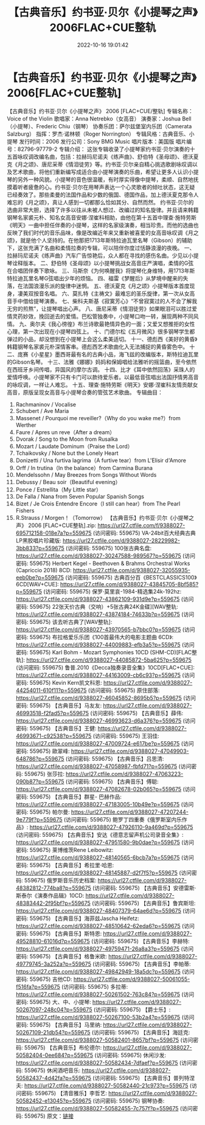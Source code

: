 ﻿---
title: 【古典音乐】约书亚·贝尔《小提琴之声》2006FLAC+CUE整轨
date: 2022-10-16 19:01:42
categories: 古典音乐、新世纪、纯音雅乐
tags: 纯音雅乐
---
# 【古典音乐】约书亚·贝尔《小提琴之声》2006[FLAC+CUE整轨]

【古典音乐】约书亚·贝尔《小提琴之声》 2006 [FLAC+CUE/整轨]
专辑名称：Voice of the Violin
歌唱家：Anna Netrebko（女高音）
演奏家：Joshua Bell（小提琴）、Frederic Chiu（钢琴）
协奏乐团：萨尔兹堡室内乐团（Camerata Salzburg）
指挥：罗杰·诺林顿（Roger Norrington）
专辑风格：古典音乐、小提琴
发行时间：2006
发行公司：Sony BMG Music
唱片版本：美国版
唱片编号：82796-97779-2
专辑介绍：
这张专辑收录了小提琴家约书亚·贝尔演奏的十五首咏叹调改编名曲，包括：拉赫玛尼诺夫《练声曲》、舒伯特《圣母颂》、德沃夏克《月之颂》、唐尼采蒂《情泪徒劳》等。约书亚·贝尔亲自精心挑选歌剧咏叹调以及艺术歌曲，将他们重新编写成适合由小提琴演奏的乐曲，希望让更多人认识小提琴的另外一种风貌。小提琴的音色很温暖，有时厚实得像中提琴，柔顺、自然地抚摸着听者疲惫的心。约书亚·贝尔在用琴声表达一个心灵歌者的倾吐状态，这无疑已经奏效了。那些柔曼的法国作品和少数的俄国、德国作品，加上德沃夏克那令人难忘的《月之颂》，真让人感到一切都那么恰如其分、自然而然。
约书亚·贝尔的选曲非常大胆，选择了许多以往从未被人想过、改编过的知名旋律。并且请来韩籍钢琴名家裘元朴、知名女高音安娜·涅崔科相助，由他在第十五首中理查·施特劳斯《明天》一曲中担任伴奏的小提琴，这样的名家级演奏，相当珍贵。而他的选曲也反映了我们时代的音乐品味，像是改编近年来又重新被喜爱的女高音咏叹调《月之颂》，就是他个人坚持的。在他那把1713年斯特拉迪瓦里名琴（Gibson）的辅助下，这张充满了名曲和柔情拉奏的专辑，可以陪伴你度过恬静浪漫的夜晚。
一、拉赫玛尼诺夫《练声曲》汽车广告惊艳后，众人都在寻找的感伤名曲。少见以小提琴诠释版本。
二、舒伯特《圣母颂》以小提琴挑战女高音庄严演唱，柔情的G弦在合唱团伴奏下歌咏。
三、马斯奈《为何唤醒我》将提琴化身维特，用1713年斯特拉迪瓦里名琴G弦唱出少年的烦恼。
四、福雷《梦醒后》从梦境中醒来的失落，在法国浪漫乐派的旋律中迷惘。
五、德沃夏克《月之颂》小提琴版本首度现身，凄美双按音名唱。
六、莫扎特《主祷文》最难忘的圣乐旋律，第一次从女高音手中借给提琴演奏。
七、柴科夫斯基《寂寞芳心》“不曾寂寞过的人不会了解我无穷的煎熬”，让提琴唱出心声。
八、唐尼采蒂《情泪徒劳》如果眼泪可以胜过爱情灵药妙效，挽回逝去的爱情。巴松管独奏中，小提琴口吻一转，展现两种不同风情。
九、奥尔夫《我心徬徨》布兰诗歌最艳情异色的一面；又爱又想推拒的女性心理，第一次出现在小提琴四弦上。
十、门德尔松《五月微风》很多钢琴学生都弹过的小品，却没想到在小提琴上会这么柔美适切。
十一、德彪西《美好的黄昏》韩籍钢琴名家裘元朴深情客串。德彪西艺术歌曲化入无法捕捉的黄昏雾色中。
十二、庞赛《小星星》墨西哥最有名的古典小品，海飞兹的改编版本，斯特拉迪瓦里的Gibson名琴。
十三、法雅《娜娜》妈妈和保姆唱给法雅听的摇篮曲，至今依然在西班牙乡间传唱，异国风的摩尔古调。
十四、比才《耳中依然回荡》采珠人的爱情呼唤。小提琴家不只有卡门可以款待爱乐者。以最低音弦唱出法国抒情男高音的咏叹调，一样让人难忘。
十五、理查·施特劳斯《明天》安娜·涅崔科友情贡献女高音，原版呈现女高音与小提琴合奏的管弦艺术歌曲。
专辑曲目：
01. Rachmaninov / Vocalise
02. Schubert / Ave Maria
03. Massenet / Pourquoi me reveiller?（Why do you wake me?）from
Werther
04. Faure / Apres un reve（After a dream）
05. Dvorak / Song to the Moon from Rusalka
06. Mozart / Laudate Dominum（Praise the Lord）
07. Tchaikovsky / None but the Lonely Heart
08. Donizetti / Una furtiva lagrima（A furtive tear）from
L'Elisir d'Amore
09. Orff / In trutina（In the balance）from Carmina Burana
10. Mendelssohn / May Breezes from Songs Without Words
11. Debussy / Beau soir（Beautiful evening）
12. Ponce / Estrellita（My Little star）
13. De Falla / Nana from Seven Popular Spanish Songs
14. Bizet / Je Crois Entendre Encore（I still can hear）from The
Pearl Fishers
15. R.Strauss / Morgen！（Tomorrow）
【古典音乐】约书亚·贝尔《小提琴之声》 2006
[FLAC+CUE整轨].zip: https://url27.ctfile.com/f/9388027-695712158-018e7a?p=559675
(访问密码: 559675)
VA-24bit百大经典古典LP黑胶唱片珍藏版: https://url27.ctfile.com/d/9388027-28229982-3bb833?p=559675
(访问密码: 559675)
100张古典名盘: https://url27.ctfile.com/d/9388027-30247588-989567?p=559675
(访问密码: 559675)
Herbert Kegel - Beethoven & Brahms Orchestral Works
(Capriccio 2018) 8CD: https://url27.ctfile.com/d/9388027-32055935-eeb0be?p=559675
(访问密码: 559675)
古典百分百《BESTCLASSICS100》6CD[WAV+CUE]: https://url27.ctfile.com/d/9388027-43845705-8bf585?p=559675
(访问密码: 559675)
保罗·莫里哀-1984-精选集24k-192hz: https://url27.ctfile.com/d/9388027-43862109-931d9e?p=559675
(访问密码: 559675)
22张天价古典（交响）+5张古典24K金碟][WAV整轨: https://url27.ctfile.com/d/9388027-43874184-74633b?p=559675
(访问密码: 559675)
该去听古典了[WAV整轨]: https://url27.ctfile.com/d/9388027-43970565-b7bbc0?p=559675
(访问密码: 559675)
布拉格爱乐乐团《100首最伟大的电影主题曲 6CD》: https://url27.ctfile.com/d/9388027-44009883-efb3a5?p=559675
(访问密码: 559675)
Karl Bohm - Mozart Symphonies 10CD (SHM-CD)[FLAC整轨]: https://url27.ctfile.com/d/9388027-44085872-5ba625?p=559675
(访问密码: 559675)
鲁普.2010《Decca独奏录音全集》10CD[FLAC+CUE]: https://url27.ctfile.com/d/9388027-44163009-cb6c93?p=559675
(访问密码: 559675)
Kevin Kern凯文科恩: https://url27.ctfile.com/d/9388027-44254011-610f11?p=559675
(访问密码: 559675)
原住部落: https://url27.ctfile.com/d/9388027-46045852-8695b5?p=559675
(访问密码: 559675)
【古典音乐】马友友: https://url27.ctfile.com/d/9388027-46993518-f2fad5?p=559675
(访问密码: 559675)
【古典音乐】薛伟: https://url27.ctfile.com/d/9388027-46993623-d6a376?p=559675
(访问密码: 559675)
【古典音乐】王健: https://url27.ctfile.com/d/9388027-46993671-c92538?p=559675
(访问密码: 559675)
王羽佳: https://url27.ctfile.com/d/9388027-47009724-e617be?p=559675
(访问密码: 559675)
歐翠峰: https://url27.ctfile.com/d/9388027-47049903-648786?p=559675
(访问密码: 559675)
【古典音乐】吕思清: https://url27.ctfile.com/d/9388027-47058987-fbfd71?p=559675
(访问密码: 559675)
张莎拉: https://url27.ctfile.com/d/9388027-47063223-090b87?p=559675
(访问密码: 559675)
【古典音乐】傅聪: https://url27.ctfile.com/d/9388027-47082678-02b065?p=559675
(访问密码: 559675)
【古典音乐】群星- 巴赫作品: https://url27.ctfile.com/d/9388027-47183005-10b49e?p=559675
(访问密码: 559675)
帕尔曼: https://url27.ctfile.com/d/9388027-47207244-9e779f?p=559675
(访问密码: 559675)
鲍罗丁四重奏《俄罗斯室内乐作品》: https://url27.ctfile.com/d/9388027-47926110-9a469d?p=559675
(访问密码: 559675)
【古典音乐】安达《德意志留声机公司录音全集》: https://url27.ctfile.com/d/9388027-47951580-9b0dae?p=559675
(访问密码: 559675)
莱博维茨Rene Leibowitz: https://url27.ctfile.com/d/9388027-48140565-6bcb7a?p=559675
(访问密码: 559675)
【古典音乐】希拉里·哈恩: https://url27.ctfile.com/d/9388027-48145887-d2f7f5?p=559675
(访问密码: 559675)
俄罗斯音乐历史档案: https://url27.ctfile.com/d/9388027-48382812-774ba8?p=559675
(访问密码: 559675)
【古典音乐】安德雷斯·斯泰尔《演奏作品辑》10CD: https://url27.ctfile.com/d/9388027-48383442-2f95bf?p=559675
(访问密码: 559675)
【古典音乐】鲁宾斯坦: https://url27.ctfile.com/d/9388027-48407379-64ae6d?p=559675
(访问密码: 559675)
【古典音乐】海菲兹Jascha Heifetz: https://url27.ctfile.com/d/9388027-48510642-62eda6?p=559675
(访问密码: 559675)
【古典音乐】斯特恩: https://url27.ctfile.com/d/9388027-49528810-61016d?p=559675
(访问密码: 559675)
【古典音乐】李赫特: https://url27.ctfile.com/d/9388027-49759471-26a8a3?p=559675
(访问密码: 559675)
【古典音乐】格鲁米欧: https://url27.ctfile.com/d/9388027-49779745-3a252a?p=559675
(访问密码: 559675)
【古典音乐】李帕蒂: https://url27.ctfile.com/d/9388027-49842949-18a5dc?p=559675
(访问密码: 559675)
吉他CD: https://url27.ctfile.com/d/9388027-50061055-f516fa?p=559675
(访问密码: 559675)
多拉蒂: https://url27.ctfile.com/d/9388027-50261502-763c84?p=559675
(访问密码: 559675)
大、中、小提琴: https://url27.ctfile.com/d/9388027-50267097-248c04?p=559675
(访问密码: 559675)
【爵士乐】: https://url27.ctfile.com/d/9388027-50267100-53b2a4?p=559675
(访问密码: 559675)
【古典音乐】马里纳: https://url27.ctfile.com/d/9388027-50267109-21db54?p=559675
(访问密码: 559675)
【古典音乐】海廷克: https://url27.ctfile.com/d/9388027-50582401-8657bf?p=559675
(访问密码: 559675)
【古典音乐】布伦德尔: https://url27.ctfile.com/d/9388027-50582404-0ee684?p=559675
(访问密码: 559675)
休闲沙发: https://url27.ctfile.com/d/9388027-50582434-7dfaef?p=559675
(访问密码: 559675)
休闲酒吧音乐: https://url27.ctfile.com/d/9388027-50582437-4d42fa?p=559675
(访问密码: 559675)
【古典音乐】普列特涅夫: https://url27.ctfile.com/d/9388027-50582440-21c973?p=559675
(访问密码: 559675)
【清音雅乐】李哲艺: https://url27.ctfile.com/d/9388027-50582452-e13045?p=559675
(访问密码: 559675)
钢琴协奏: https://url27.ctfile.com/d/9388027-50582455-7c757f?p=559675
(访问密码: 559675)
原文：[链接](https://blog.sina.com.cn/s/blog_1647c7e7601030zxe.html)